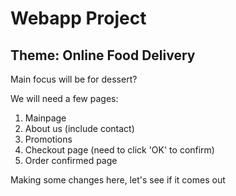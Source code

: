 # Webapp Project


## Theme: Online Food Delivery

Main focus will be for dessert?

We will need a few pages:

1. Mainpage
2. About us (include contact)
3. Promotions
4. Checkout page (need to click 'OK' to confirm)
5. Order confirmed page


Making some changes here, let's see if it comes out